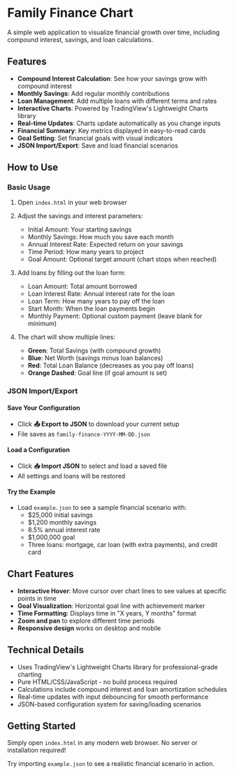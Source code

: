 # Family Finance Chart

A simple web application to visualize financial growth over time, including compound interest, savings, and loan calculations.

## Features

- **Compound Interest Calculation**: See how your savings grow with compound interest
- **Monthly Savings**: Add regular monthly contributions
- **Loan Management**: Add multiple loans with different terms and rates
- **Interactive Charts**: Powered by TradingView's Lightweight Charts library
- **Real-time Updates**: Charts update automatically as you change inputs
- **Financial Summary**: Key metrics displayed in easy-to-read cards
- **Goal Setting**: Set financial goals with visual indicators
- **JSON Import/Export**: Save and load financial scenarios

## How to Use

### Basic Usage
1. Open `index.html` in your web browser
2. Adjust the savings and interest parameters:
   - Initial Amount: Your starting savings
   - Monthly Savings: How much you save each month
   - Annual Interest Rate: Expected return on your savings
   - Time Period: How many years to project
   - Goal Amount: Optional target amount (chart stops when reached)

3. Add loans by filling out the loan form:
   - Loan Amount: Total amount borrowed
   - Loan Interest Rate: Annual interest rate for the loan
   - Loan Term: How many years to pay off the loan
   - Start Month: When the loan payments begin
   - Monthly Payment: Optional custom payment (leave blank for minimum)

4. The chart will show multiple lines:
   - **Green**: Total Savings (with compound growth)
   - **Blue**: Net Worth (savings minus loan balances)
   - **Red**: Total Loan Balance (decreases as you pay off loans)
   - **Orange Dashed**: Goal line (if goal amount is set)

### JSON Import/Export

#### Save Your Configuration
- Click **📤 Export to JSON** to download your current setup
- File saves as `family-finance-YYYY-MM-DD.json`

#### Load a Configuration
- Click **📥 Import JSON** to select and load a saved file
- All settings and loans will be restored

#### Try the Example
- Load `example.json` to see a sample financial scenario with:
  - $25,000 initial savings
  - $1,200 monthly savings
  - 8.5% annual interest rate
  - $1,000,000 goal
  - Three loans: mortgage, car loan (with extra payments), and credit card

## Chart Features

- **Interactive Hover**: Move cursor over chart lines to see values at specific points in time
- **Goal Visualization**: Horizontal goal line with achievement marker
- **Time Formatting**: Displays time in "X years, Y months" format
- **Zoom and pan** to explore different time periods
- **Responsive design** works on desktop and mobile

## Technical Details

- Uses TradingView's Lightweight Charts library for professional-grade charting
- Pure HTML/CSS/JavaScript - no build process required
- Calculations include compound interest and loan amortization schedules
- Real-time updates with input debouncing for smooth performance
- JSON-based configuration system for saving/loading scenarios

## Getting Started

Simply open `index.html` in any modern web browser. No server or installation required!

Try importing `example.json` to see a realistic financial scenario in action.
